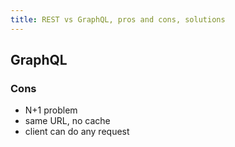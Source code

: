 ```yaml
---
title: REST vs GraphQL, pros and cons, solutions
---
```


## GraphQL

### Cons

- N+1 problem
- same URL, no cache
- client can do any request

